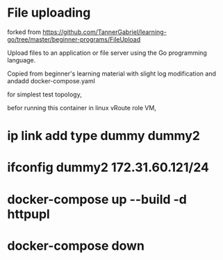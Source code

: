# File uploading

forked from https://github.com/TannerGabriel/learning-go/tree/master/beginner-programs/FileUpload

Upload files to an application or file server using the Go programming language.

Copied from beginner's learning material with slight log modification and  andadd docker-compose.yaml 

for simplest test topology, 

befor running this container in linux vRoute role VM, 
# ip link add type dummy dummy2
# ifconfig dummy2 172.31.60.121/24

# docker-compose up --build -d httpupl
# docker-compose down 


